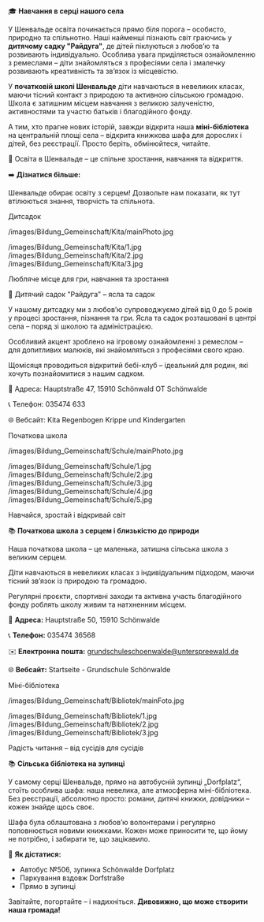 <!-- INTRO_TEXT_START -->
🎓 **Навчання в серці нашого села**

У Шенвальде освіта починається прямо біля порога – особисто, природно та спільнотно. Наші найменші пізнають світ граючись у **дитячому садку "Райдуга"**, де дітей піклуються з любов’ю та розвивають індивідуально. Особлива увага приділяється ознайомленню з ремеслами – діти знайомляться з професіями села і змалечку розвивають креативність та зв’язок із місцевістю.

У **початковій школі Шенвальде** діти навчаються в невеликих класах, маючи тісний контакт з природою та активною сільською громадою. Школа є затишним місцем навчання з великою залученістю, активностями та участю батьків і благодійного фонду.

А тим, хто прагне нових історій, завжди відкрита наша **міні-бібліотека** на центральній площі села – відкрита книжкова шафа для дорослих і дітей, без реєстрації. Просто беріть, обмінюйтеся, читайте.

📖 Освіта в Шенвальде – це спільне зростання, навчання та відкриття.

➡️ **Дізнатися більше:**
<!-- INTRO_TEXT_END -->

<!-- SEPARATE_TEXT_START -->
Шенвальде обирає освіту з серцем! Дозвольте нам показати, як тут втілюються знання, творчість та спільнота.
<!-- SEPARATE_TEXT_END -->

<!-- KITA_NAME_START -->
Дитсадок
<!-- KITA_NAME_END -->

<!-- KITA_PHOTO_START -->
/images/Bildung_Gemeinschaft/Kita/mainPhoto.jpg
<!-- KITA_PHOTO_END -->

<!-- KITA_IMAGES_START -->
/images/Bildung_Gemeinschaft/Kita/1.jpg
/images/Bildung_Gemeinschaft/Kita/2.jpg
/images/Bildung_Gemeinschaft/Kita/3.jpg
<!-- KITA_IMAGES_END -->

<!-- KITA_SLOGAN_START -->
Любляче місце для гри, навчання та зростання
<!-- KITA_SLOGAN_END -->

<!-- KITA_TEXT_START -->
🎨 Дитячий садок "Райдуга" – ясла та садок

У нашому дитсадку ми з любов’ю супроводжуємо дітей від 0 до 5 років у процесі зростання, пізнання та гри. Ясла та садок розташовані в центрі села – поряд зі школою та адміністрацією.

Особливий акцент зроблено на ігровому ознайомленні з ремеслом – для допитливих малюків, які знайомляться з професіями свого краю.

Щомісяця проводиться відкритий бебі-клуб – ідеальний для родин, які хочуть познайомитися з нашим садком.

📍 Адреса: Hauptstraße 47, 15910 Schönwald OT Schönwalde

📞 Телефон: 035474 633

🌐 Вебсайт: Kita Regenbogen Krippe und Kindergarten
<!-- KITA_TEXT_END -->

<!-- GRUNDSCHULE_NAME_START -->
Початкова школа
<!-- GRUNDSCHULE_NAME_END -->

<!-- GRUNDSCHULE_PHOTO_START -->
/images/Bildung_Gemeinschaft/Schule/mainPhoto.jpg
<!-- GRUNDSCHULE_PHOTO_END -->

<!-- GRUNDSCHULE_IMAGES_START -->
/images/Bildung_Gemeinschaft/Schule/1.jpg
/images/Bildung_Gemeinschaft/Schule/2.jpg
/images/Bildung_Gemeinschaft/Schule/3.jpg
/images/Bildung_Gemeinschaft/Schule/4.jpg
/images/Bildung_Gemeinschaft/Schule/5.jpg
<!-- GRUNDSCHULE_IMAGES_END -->

<!-- GRUNDSCHULE_SLOGAN_START -->
Навчайся, зростай і відкривай світ
<!-- GRUNDSCHULE_SLOGAN_END -->

<!-- GRUNDSCHULE_TEXT_START -->
📚 **Початкова школа з серцем і близькістю до природи**

Наша початкова школа – це маленька, затишна сільська школа з великим серцем.

Діти навчаються в невеликих класах з індивідуальним підходом, маючи тісний зв’язок із природою та громадою.

Регулярні проєкти, спортивні заходи та активна участь благодійного фонду роблять школу живим та натхненним місцем.

📍 **Адреса:** Hauptstraße 50, 15910 Schönwalde

📞 **Телефон:** 035474 36568

✉️ **Електронна пошта:** grundschuleschoenwalde@unterspreewald.de

🌐 **Вебсайт:** Startseite - Grundschule Schönwalde
<!-- GRUNDSCHULE_TEXT_END -->

<!-- MINIBIBLIOTEK_NAME_START -->
Міні-бібліотека
<!-- MINIBIBLIOTEK_NAME_END -->

<!-- MINIBIBLIOTEK_PHOTO_START -->
/images/Bildung_Gemeinschaft/Bibliotek/mainFoto.jpg
<!-- MINIBIBLIOTEK_PHOTO_END -->

<!-- MINIBIBLIOTEK_IMAGES_START -->
/images/Bildung_Gemeinschaft/Bibliotek/1.jpg
/images/Bildung_Gemeinschaft/Bibliotek/2.jpg
/images/Bildung_Gemeinschaft/Bibliotek/3.jpg
<!-- MINIBIBLIOTEK_IMAGES_END -->

<!-- MINIBIBLIOTEK_SLOGAN_START -->
Радість читання – від сусідів для сусідів
<!-- MINIBIBLIOTEK_SLOGAN_END -->

<!-- MINIBIBLIOTEK_TEXT_START -->
📚 **Сільська бібліотека на зупинці**

У самому серці Шенвальде, прямо на автобусній зупинці „Dorfplatz“, стоїть особлива шафа: наша невелика, але атмосферна міні-бібліотека. Без реєстрації, абсолютно просто: романи, дитячі книжки, довідники – кожен знайде щось своє.

Шафа була облаштована з любов’ю волонтерами і регулярно поповнюється новими книжками. Кожен може приносити те, що йому не потрібно, і забирати те, що зацікавило.

📍 **Як дістатися:**
* Автобус №506, зупинка Schönwalde Dorfplatz
* Паркування вздовж Dorfstraße
* Прямо в зупинці

Завітайте, погортайте – і надихніться.
**Дивовижно, що може створити наша громада!**
<!-- MINIBIBLIOTEK_TEXT_END -->
